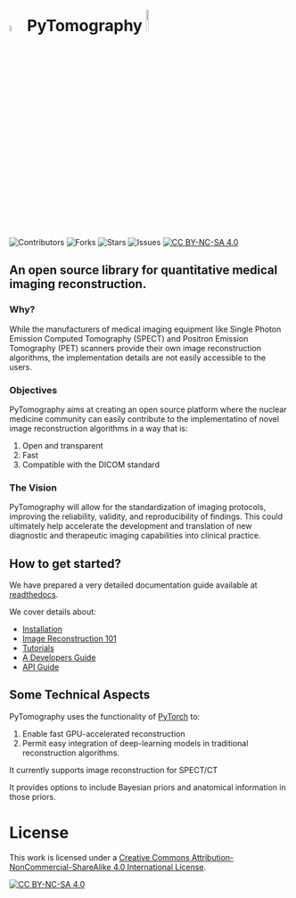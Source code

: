 

# <img src="https://pytomography.readthedocs.io/en/latest/_static/PT1.png" alt= “” width="5%">  PyTomography    <img src="https://www.bccrc.ca/dept/io-programs/qurit/sites/qurit/files/FINAL_QURIT_PNG_60.png" alt= “” width="10%">

![Contributors](https://img.shields.io/github/contributors/qurit/PyTomography?style=plastic)
![Forks](https://img.shields.io/github/forks/qurit/PyTomography)
![Stars](https://img.shields.io/github/stars/qurit/PyTomography)
![Issues](https://img.shields.io/github/issues/qurit/PyTomography)
[![CC BY-NC-SA 4.0][cc-by-nc-sa-shield]][cc-by-nc-sa]

## An open source library for quantitative medical imaging reconstruction.

### Why?

While the manufacturers of medical imaging equipment like Single Photon Emission Computed Tomography (SPECT) and Positron Emission Tomography (PET) scanners provide their own image reconstruction algorithms, the implementation details are not easily accessible to the users. 


### Objectives
PyTomography aims at creating an open source platform where the nuclear medicine community can easily contribute to the implementatino of novel image reconstruction algorithms in a way that is:

1. Open and transparent
2. Fast
3. Compatible with the DICOM standard

### The Vision
PyTomography will allow for the standardization of imaging protocols, improving the reliability, validity, and reproducibility of findings. This could ultimately help accelerate the development and translation of new diagnostic and therapeutic imaging capabilities into clinical practice.


## How to get started?

We have prepared a very detailed documentation guide available at [readthedocs](https://pytomography.readthedocs.io/en/latest/).

We cover details about:
* [Installation](https://pytomography.readthedocs.io/en/latest/#installation) 
* [Image Reconstruction 101](https://pytomography.readthedocs.io/en/latest/notebooks/conventions.html)
* [Tutorials](https://pytomography.readthedocs.io/en/latest/usage.html)
* [A Developers Guide](https://pytomography.readthedocs.io/en/latest/developers_guide.html)   
* [API Guide](https://pytomography.readthedocs.io/en/latest/autoapi/index.html)

## Some Technical Aspects
PyTomography uses the functionality of [PyTorch](https://pytorch.org/) to:
 1. Enable fast GPU-accelerated reconstruction 
 2. Permit easy integration of deep-learning models in traditional reconstruction algorithms.

It currently supports image reconstruction for SPECT/CT

It provides options to include Bayesian priors and anatomical information in those priors.

 
# License

This work is licensed under a
[Creative Commons Attribution-NonCommercial-ShareAlike 4.0 International License][cc-by-nc-sa].

[![CC BY-NC-SA 4.0][cc-by-nc-sa-image]][cc-by-nc-sa]

[cc-by-nc-sa]: http://creativecommons.org/licenses/by-nc-sa/4.0/
[cc-by-nc-sa-image]: https://licensebuttons.net/l/by-nc-sa/4.0/88x31.png
[cc-by-nc-sa-shield]: https://img.shields.io/badge/License-CC%20BY--NC--SA%204.0-lightgrey.svg
